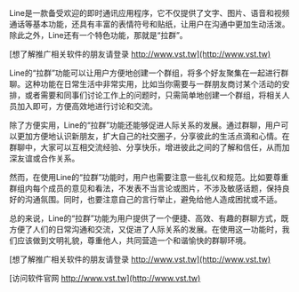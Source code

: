 Line是一款备受欢迎的即时通讯应用程序，它不仅提供了文字、图片、语音和视频通话等基本功能，还具有丰富的表情符号和贴纸，让用户在沟通中更加生动活泼。除此之外，Line还有一个特色功能，那就是“拉群”。

[想了解推广相关软件的朋友请登录 http://www.vst.tw](http://www.vst.tw)

Line的“拉群”功能可以让用户方便地创建一个群组，将多个好友聚集在一起进行群聊。这种功能在日常生活中非常实用，比如当你需要与一群朋友商讨某个活动的安排，或者需要和同事们讨论工作上的问题时，只需简单地创建一个群组，将相关人员加入即可，方便高效地进行讨论和交流。

除了方便实用，Line的“拉群”功能还能够促进人际关系的发展。通过群聊，用户可以更加方便地认识新朋友，扩大自己的社交圈子，分享彼此的生活点滴和心情。在群聊中，大家可以互相交流经验、分享快乐，增进彼此之间的了解和信任，从而加深友谊或合作关系。

然而，在使用Line的“拉群”功能时，用户也需要注意一些礼仪和规范。比如要尊重群组内每个成员的意见和看法，不发表不当言论或图片，不涉及敏感话题，保持良好的沟通氛围。同时，也要注意自己的言行举止，避免给他人造成困扰或不适。

总的来说，Line的“拉群”功能为用户提供了一个便捷、高效、有趣的群聊方式，既方便了人们的日常沟通和交流，又促进了人际关系的发展。在使用这一功能时，我们应该做到文明礼貌，尊重他人，共同营造一个和谐愉快的群聊环境。

[想了解推广相关软件的朋友请登录 http://www.vst.tw](http://www.vst.tw)


[访问软件官网 http://www.vst.tw](http://www.vst.tw)
